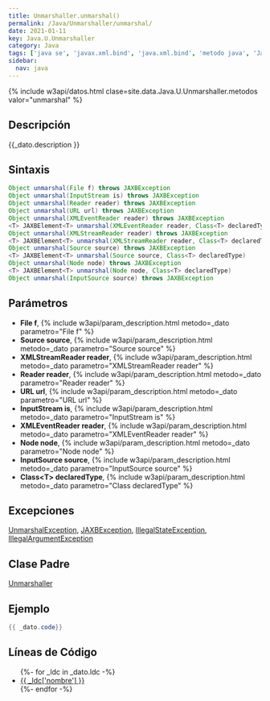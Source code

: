 ```yaml
---
title: Unmarshaller.unmarshal()
permalink: /Java/Unmarshaller/unmarshal/
date: 2021-01-11
key: Java.U.Unmarshaller
category: Java
tags: ['java se', 'javax.xml.bind', 'java.xml.bind', 'metodo java', 'Java 1.6', 'JAXB Java 1.0']
sidebar: 
  nav: java
---
```


{% include w3api/datos.html clase=site.data.Java.U.Unmarshaller.metodos valor="unmarshal" %}

## Descripción
{{_dato.description }}

## Sintaxis
~~~java
Object unmarshal(File f) throws JAXBException
Object unmarshal(InputStream is) throws JAXBException
Object unmarshal(Reader reader) throws JAXBException
Object unmarshal(URL url) throws JAXBException
Object unmarshal(XMLEventReader reader) throws JAXBException
<T> JAXBElement<T> unmarshal(XMLEventReader reader, Class<T> declaredType)
Object unmarshal(XMLStreamReader reader) throws JAXBException
<T> JAXBElement<T> unmarshal(XMLStreamReader reader, Class<T> declaredType)
Object unmarshal(Source source) throws JAXBException
<T> JAXBElement<T> unmarshal(Source source, Class<T> declaredType)
Object unmarshal(Node node) throws JAXBException
<T> JAXBElement<T> unmarshal(Node node, Class<T> declaredType)
Object unmarshal(InputSource source) throws JAXBException
~~~

## Parámetros
* **File f**,  {% include w3api/param_description.html metodo=_dato parametro="File f" %}
* **Source source**,  {% include w3api/param_description.html metodo=_dato parametro="Source source" %}
* **XMLStreamReader reader**,  {% include w3api/param_description.html metodo=_dato parametro="XMLStreamReader reader" %}
* **Reader reader**,  {% include w3api/param_description.html metodo=_dato parametro="Reader reader" %}
* **URL url**,  {% include w3api/param_description.html metodo=_dato parametro="URL url" %}
* **InputStream is**,  {% include w3api/param_description.html metodo=_dato parametro="InputStream is" %}
* **XMLEventReader reader**,  {% include w3api/param_description.html metodo=_dato parametro="XMLEventReader reader" %}
* **Node node**,  {% include w3api/param_description.html metodo=_dato parametro="Node node" %}
* **InputSource source**,  {% include w3api/param_description.html metodo=_dato parametro="InputSource source" %}
* **Class&lt;T&gt; declaredType**,  {% include w3api/param_description.html metodo=_dato parametro="Class<T> declaredType" %}

## Excepciones
[UnmarshalException](/Java/UnmarshalException/), [JAXBException](/Java/JAXBException/), [IllegalStateException](/Java/IllegalStateException/), [IllegalArgumentException](/Java/IllegalArgumentException/)

## Clase Padre
[Unmarshaller](/Java/Unmarshaller/)

## Ejemplo
~~~java
{{ _dato.code}}
~~~

## Líneas de Código
<ul>
{%- for _ldc in _dato.ldc -%}
   <li>
       <a href="{{_ldc['url'] }}">{{ _ldc['nombre'] }}</a>
   </li>
{%- endfor -%}
</ul>

